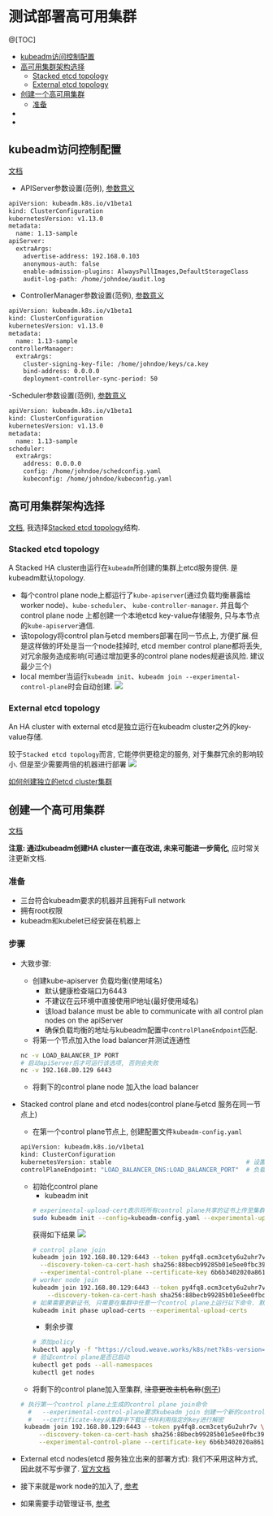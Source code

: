 # 测试部署高可用集群

@[TOC]
- [kubeadm访问控制配置](#kubeadm访问控制配置)
- [高可用集群架构选择](#高可用集群架构选择)
    - [Stacked etcd topology](#Stacked-etcd-topology)
    - [External etcd topology](#External-etcd-topology)
- [创建一个高可用集群](#创建一个高可用集群)
    - [准备](#准备)
- []()
- []()

## kubeadm访问控制配置
[文档](https://kubernetes.io/docs/setup/independent/control-plane-flags/)

- APIServer参数设置(范例), [参数意义](https://kubernetes.io/docs/reference/command-line-tools-reference/kube-apiserver/)
```bash
apiVersion: kubeadm.k8s.io/v1beta1
kind: ClusterConfiguration
kubernetesVersion: v1.13.0
metadata:
  name: 1.13-sample
apiServer:
  extraArgs:
    advertise-address: 192.168.0.103
    anonymous-auth: false
    enable-admission-plugins: AlwaysPullImages,DefaultStorageClass
    audit-log-path: /home/johndoe/audit.log
```
- ControllerManager参数设置(范例), [参数意义](https://kubernetes.io/docs/reference/command-line-tools-reference/kube-controller-manager/)
```bash
apiVersion: kubeadm.k8s.io/v1beta1
kind: ClusterConfiguration
kubernetesVersion: v1.13.0
metadata:
  name: 1.13-sample
controllerManager:
  extraArgs:
    cluster-signing-key-file: /home/johndoe/keys/ca.key
    bind-address: 0.0.0.0
    deployment-controller-sync-period: 50
```
-Scheduler参数设置(范例), [参数意义](https://kubernetes.io/docs/reference/command-line-tools-reference/kube-scheduler/)
```bash
apiVersion: kubeadm.k8s.io/v1beta1
kind: ClusterConfiguration
kubernetesVersion: v1.13.0
metadata:
  name: 1.13-sample
scheduler:
  extraArgs:
    address: 0.0.0.0
    config: /home/johndoe/schedconfig.yaml
    kubeconfig: /home/johndoe/kubeconfig.yaml
```


## 高可用集群架构选择
[文档](https://kubernetes.io/docs/setup/independent/ha-topology/), 
我选择[Stacked etcd topology](#Stacked-etcd-topology)结构.

### Stacked etcd topology

A Stacked HA cluster由运行在`kubeadm`所创建的集群上etcd服务提供. 是kubeadm默认topology.
- 每个control plane node上都运行了`kube-apiserver`(通过负载均衡暴露给worker node)、`kube-scheduler`、
`kube-controller-manager`. 并且每个control plane node 上都创建一个本地etcd key-value存储服务, 只与本节点
的`kube-apiserver`通信.
- 该topology将control plan与etcd members部署在同一节点上, 方便扩展.但是这样做的坏处是当一个node挂掉时, etcd member
control plane都将丢失, 对冗余服务造成影响(可通过增加更多的control plane nodes规避该风险. 建议最少三个)
- local member当运行`kubeadm init`、`kubeadm join --experimental-control-plane`时会自动创建.
![](../../doc/picture/kubernetes/etcd%20with%20kubeadm%20cluster.png)

### External etcd topology

An HA cluster with external etcd是独立运行在kubeadm cluster之外的key-value存储.

较于`Stacked etcd topology`而言, 它能停供更稳定的服务, 对于集群冗余的影响较小. 但是至少需要两倍的机器进行部署
![](../../doc/picture/kubernetes/etcd%20cluster.png)

[如何创建独立的etcd cluster集群](https://kubernetes.io/docs/setup/independent/setup-ha-etcd-with-kubeadm/)


## 创建一个高可用集群
[文档](https://kubernetes.io/docs/setup/independent/high-availability/)

**注意: 通过kubeadm创建HA cluster一直在改进, 未来可能进一步简化**, 应时常关注更新文档.

### 准备
- 三台符合kubeadm要求的机器并且拥有Full network
- 拥有root权限
- kubeadm和kubelet已经安装在机器上

### 步骤
- 大致步骤:
    - 创建kube-apiserver 负载均衡(使用域名)
        - 默认健康检查端口为6443
        - 不建议在云环境中直接使用IP地址(最好使用域名)
        - 该load balance must be able to communicate with all control plan nodes on the apiServer
        - 确保负载均衡的地址与kubeadm配置中`controlPlaneEndpoint`匹配.
    - 将第一个节点加入the load balancer并测试连通性
    ```bash
    nc -v LOAD_BALANCER_IP PORT
    # 启动apiServer后才可运行该选项, 否则会失败
    nc -v 192.168.80.129 6443
    ```
    - 将剩下的control plane node 加入the load balancer
    
- Stacked control plane and etcd nodes(control plane与etcd 服务在同一节点上)
    - 在第一个control plane节点上, 创建配置文件`kubeadm-config.yaml`
    ```bash
    apiVersion: kubeadm.k8s.io/v1beta1
    kind: ClusterConfiguration
    kubernetesVersion: stable                                     # 设置使用的kubernetes版本, 这里使用v1.14.0
    controlPlaneEndpoint: "LOAD_BALANCER_DNS:LOAD_BALANCER_PORT"  # 负载均衡的地址(域名)和端口, 这里使用"192.168.80.129:6443
    ```
    - 初始化control plane
        - kubeadm init
        ```bash
        # experimental-upload-cert表示将所有control plane共享的证书上传至集群
        sudo kubeadm init --config=kubeadm-config.yaml --experimental-upload-certs
        ```
        获得如下结果
        ![](../../doc/picture/kubernetes/kubeadm%20init%20cluster%20master.png)
        ```bash
        # control plane join
        kubeadm join 192.168.80.129:6443 --token py4fq8.ocm3cety6u2uhr7v \
          --discovery-token-ca-cert-hash sha256:88becb99285b01e5ee0fbc39197f6946512c010afb010df89c22204a77ef24ca \
          --experimental-control-plane --certificate-key 6b6b3402020a861e9a10e74c4afc1ff8dba5b73a711d864cabe6537c096c3d92
        # worker node join
        kubeadm join 192.168.80.129:6443 --token py4fq8.ocm3cety6u2uhr7v \
            --discovery-token-ca-cert-hash sha256:88becb99285b01e5ee0fbc39197f6946512c010afb010df89c22204a77ef24ca
        # 如果需要更新证书, 只需要在集群中任意一个control plane上运行以下命令. 默认两小时过期
        kubeadm init phase upload-certs --experimental-upload-certs
        ```
        - 剩余步骤
        ```bash
        # 添加policy
        kubectl apply -f "https://cloud.weave.works/k8s/net?k8s-version=$(kubectl version | base64 | tr -d '\n')"
        # 验证control plane是否已启动
        kubectl get pods --all-namespaces
        kubectl get nodes
        ```
    - 将剩下的control plane加入至集群, ~~注意更改主机名称~~([例子](single%20deploy.md#其它注意的事项))
    ```bash
    # 执行第一个control plane上生成的control plane join命令
      #   --experimental-control-plane要求kubeadm join 创建一个新的control plane
      #   --certificate-key从集群中下载证书并利用指定的key进行解密
     kubeadm join 192.168.80.129:6443 --token py4fq8.ocm3cety6u2uhr7v \
         --discovery-token-ca-cert-hash sha256:88becb99285b01e5ee0fbc39197f6946512c010afb010df89c22204a77ef24ca \
         --experimental-control-plane --certificate-key 6b6b3402020a861e9a10e74c4afc1ff8dba5b73a711d864cabe6537c096c3d92
    ```
- External etcd nodes(etcd 服务独立出来的部署方式): 我们不采用这种方式, 因此就不写步骤了. 
[官方文档](https://kubernetes.io/docs/setup/independent/high-availability/#external-etcd-nodes)
- 接下来就是work node的加入了, [参考]()
- 如果需要手动管理证书, [参考](https://kubernetes.io/docs/setup/independent/high-availability/#manual-certs)